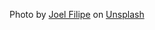 Photo by [Joel Filipe](https://unsplash.com/@joelfilip) on [Unsplash](https://unsplash.com/photos/VuwAfoHpxgs)
